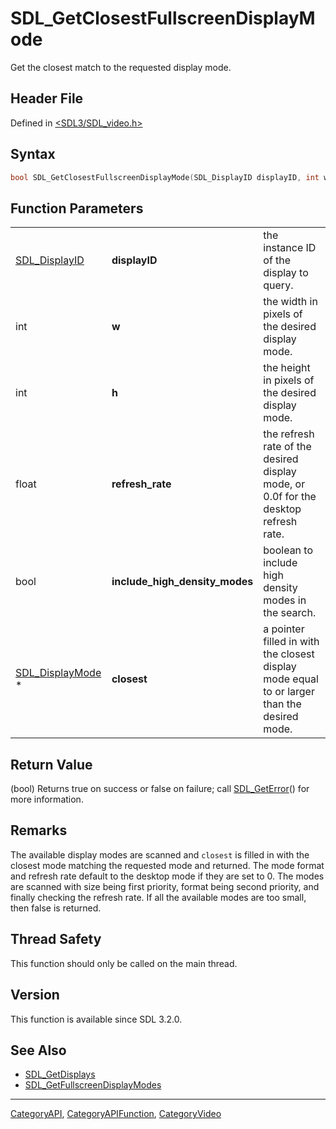 # SDL_GetClosestFullscreenDisplayMode

Get the closest match to the requested display mode.

## Header File

Defined in [<SDL3/SDL_video.h>](https://github.com/libsdl-org/SDL/blob/main/include/SDL3/SDL_video.h)

## Syntax

```c
bool SDL_GetClosestFullscreenDisplayMode(SDL_DisplayID displayID, int w, int h, float refresh_rate, bool include_high_density_modes, SDL_DisplayMode *closest);
```

## Function Parameters

|                                      |                                |                                                                                             |
| ------------------------------------ | ------------------------------ | ------------------------------------------------------------------------------------------- |
| [SDL_DisplayID](SDL_DisplayID)       | **displayID**                  | the instance ID of the display to query.                                                    |
| int                                  | **w**                          | the width in pixels of the desired display mode.                                            |
| int                                  | **h**                          | the height in pixels of the desired display mode.                                           |
| float                                | **refresh_rate**               | the refresh rate of the desired display mode, or 0.0f for the desktop refresh rate.         |
| bool                                 | **include_high_density_modes** | boolean to include high density modes in the search.                                        |
| [SDL_DisplayMode](SDL_DisplayMode) * | **closest**                    | a pointer filled in with the closest display mode equal to or larger than the desired mode. |

## Return Value

(bool) Returns true on success or false on failure; call
[SDL_GetError](SDL_GetError)() for more information.

## Remarks

The available display modes are scanned and `closest` is filled in with the
closest mode matching the requested mode and returned. The mode format and
refresh rate default to the desktop mode if they are set to 0. The modes
are scanned with size being first priority, format being second priority,
and finally checking the refresh rate. If all the available modes are too
small, then false is returned.

## Thread Safety

This function should only be called on the main thread.

## Version

This function is available since SDL 3.2.0.

## See Also

- [SDL_GetDisplays](SDL_GetDisplays)
- [SDL_GetFullscreenDisplayModes](SDL_GetFullscreenDisplayModes)

----
[CategoryAPI](CategoryAPI), [CategoryAPIFunction](CategoryAPIFunction), [CategoryVideo](CategoryVideo)

